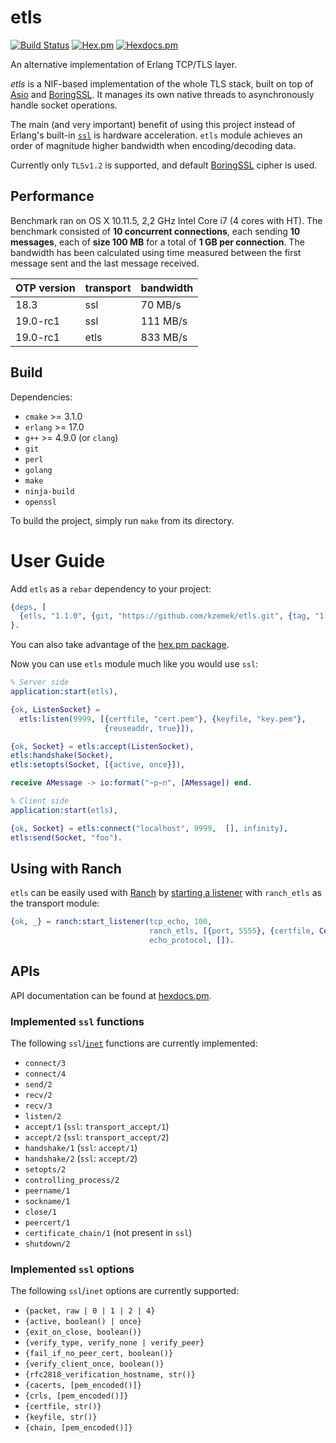 # etls

[![Build Status](https://travis-ci.org/kzemek/etls.svg?branch=master)](https://travis-ci.org/kzemek/etls)
[![Hex.pm](https://img.shields.io/hexpm/v/etls.svg?maxAge=2592000)](https://hex.pm/packages/etls)
[![Hexdocs.pm](https://img.shields.io/badge/api-hexdocs-brightgreen.svg)](https://hexdocs.pm/etls)

An alternative implementation of Erlang TCP/TLS layer.

*etls* is a NIF-based implementation of the whole TLS stack, built on top of
[Asio] and [BoringSSL]. It manages its own native threads to asynchronously
handle socket operations.

The main (and very important) benefit of using this project instead of Erlang's
built-in [`ssl`] is hardware acceleration. `etls` module achieves an order of
magnitude higher bandwidth when encoding/decoding data.

Currently only `TLSv1.2` is supported, and default [BoringSSL] cipher is used.

## Performance

Benchmark ran on OS X 10.11.5, 2,2 GHz Intel Core i7 (4 cores with HT). The
benchmark consisted of **10 concurrent connections**, each sending **10
messages**, each of **size 100 MB** for a total of **1 GB per connection**. The
bandwidth has been calculated using time measured between the first message sent
and the last message received.

| OTP version | transport | bandwidth |
|:------------|:----------|:----------|
| 18.3        | ssl       | 70 MB/s   |
| 19.0-rc1    | ssl       | 111 MB/s  |
| 19.0-rc1    | etls      | 833 MB/s  |

## Build

Dependencies:

* `cmake` >= 3.1.0
* `erlang` >= 17.0
* `g++` >= 4.9.0 (or `clang`)
* `git`
* `perl`
* `golang`
* `make`
* `ninja-build`
* `openssl`

To build the project, simply run `make` from its directory.

# User Guide

Add `etls` as a `rebar` dependency to your project:

```erlang
{deps, [
  {etls, "1.1.0", {git, "https://github.com/kzemek/etls.git", {tag, "1.1.0"}}}
}.
```

You can also take advantage of the [hex.pm package].

Now you can use `etls` module much like you would use `ssl`:

```erlang
% Server side
application:start(etls),

{ok, ListenSocket} =
  etls:listen(9999, [{certfile, "cert.pem"}, {keyfile, "key.pem"},
                     {reuseaddr, true}]),

{ok, Socket} = etls:accept(ListenSocket),
etls:handshake(Socket),
etls:setopts(Socket, [{active, once}]),

receive AMessage -> io:format("~p~n", [AMessage]) end.
```


```erlang
% Client side
application:start(etls),

{ok, Socket} = etls:connect("localhost", 9999,  [], infinity),
etls:send(Socket, "foo").
```

## Using with Ranch

`etls` can be easily used with [Ranch] by [starting a
listener](http://ninenines.eu/docs/en/ranch/1.2/guide/listeners/) with
`ranch_etls` as the transport module:

```erlang
{ok, _} = ranch:start_listener(tcp_echo, 100,
                               ranch_etls, [{port, 5555}, {certfile, CertPath}],
                               echo_protocol, []).
```

## APIs

API documentation can be found at [hexdocs.pm].

### Implemented `ssl` functions

The following `ssl`/[`inet`] functions are currently implemented:

* `connect/3`
* `connect/4`
* `send/2`
* `recv/2`
* `recv/3`
* `listen/2`
* `accept/1` (`ssl`: `transport_accept/1`)
* `accept/2` (`ssl`: `transport_accept/2`)
* `handshake/1` (`ssl`: `accept/1`)
* `handshake/2` (`ssl`: `accept/2`)
* `setopts/2`
* `controlling_process/2`
* `peername/1`
* `sockname/1`
* `close/1`
* `peercert/1`
* `certificate_chain/1` (not present in `ssl`)
* `shutdown/2`

### Implemented `ssl` options

The following `ssl`/`inet` options are currently supported:

* `{packet, raw | 0 | 1 | 2 | 4}`
* `{active, boolean() | once}`
* `{exit_on_close, boolean()}`
* `{verify_type, verify_none | verify_peer}`
* `{fail_if_no_peer_cert, boolean()}`
* `{verify_client_once, boolean()}`
* `{rfc2818_verification_hostname, str()}`
* `{cacerts, [pem_encoded()]}`
* `{crls, [pem_encoded()]}`
* `{certfile, str()}`
* `{keyfile, str()}`
* `{chain, [pem_encoded()]}`

[Asio]: http://think-async.com/
[BoringSSL]: https://boringssl.googlesource.com/boringssl/
[Ranch]: https://github.com/ninenines/ranch
[`ssl`]: http://erlang.org/doc/man/ssl.html
[`inet`]: http://erlang.org/doc/man/inet.html
[hex.pm package]: https://hex.pm/packages/etls/
[hexdocs.pm]: https://hexdocs.pm/etls/
